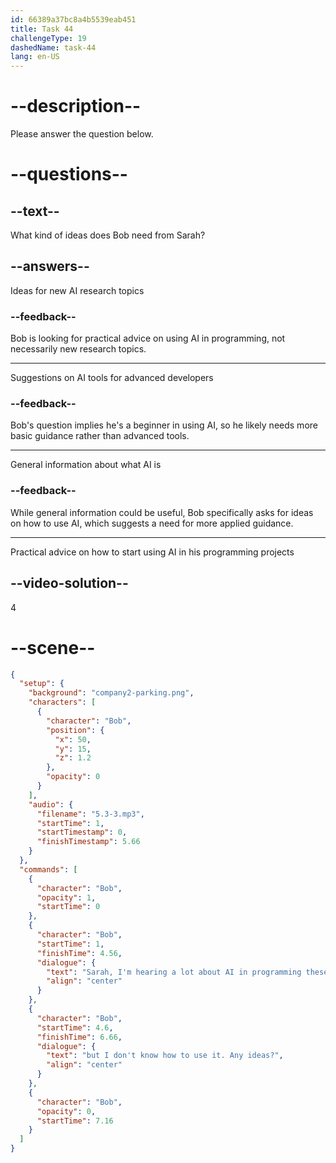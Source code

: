 ```yaml
---
id: 66389a37bc8a4b5539eab451
title: Task 44
challengeType: 19
dashedName: task-44
lang: en-US
---
```


<!-- (Audio) Bob: Sarah, I'm hearing a lot about AI in programming these days, but I don't know how to use it. Any ideas? -->

# --description--

Please answer the question below.

# --questions--

## --text--

What kind of ideas does Bob need from Sarah?

## --answers--

Ideas for new AI research topics

### --feedback--

Bob is looking for practical advice on using AI in programming, not necessarily new research topics.

---

Suggestions on AI tools for advanced developers

### --feedback--

Bob's question implies he's a beginner in using AI, so he likely needs more basic guidance rather than advanced tools.

---

General information about what AI is

### --feedback--

While general information could be useful, Bob specifically asks for ideas on how to use AI, which suggests a need for more applied guidance.

---

Practical advice on how to start using AI in his programming projects

## --video-solution--

4

# --scene--

```json
{
  "setup": {
    "background": "company2-parking.png",
    "characters": [
      {
        "character": "Bob",
        "position": {
          "x": 50,
          "y": 15,
          "z": 1.2
        },
        "opacity": 0
      }
    ],
    "audio": {
      "filename": "5.3-3.mp3",
      "startTime": 1,
      "startTimestamp": 0,
      "finishTimestamp": 5.66
    }
  },
  "commands": [
    {
      "character": "Bob",
      "opacity": 1,
      "startTime": 0
    },
    {
      "character": "Bob",
      "startTime": 1,
      "finishTime": 4.56,
      "dialogue": {
        "text": "Sarah, I'm hearing a lot about AI in programming these days,",
        "align": "center"
      }
    },
    {
      "character": "Bob",
      "startTime": 4.6,
      "finishTime": 6.66,
      "dialogue": {
        "text": "but I don't know how to use it. Any ideas?",
        "align": "center"
      }
    },
    {
      "character": "Bob",
      "opacity": 0,
      "startTime": 7.16
    }
  ]
}
```
